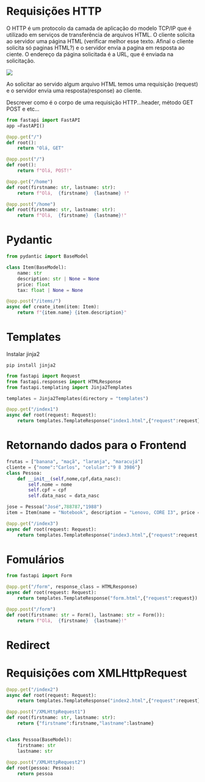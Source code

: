 # Requisições HTTP

O HTTP é um protocolo da camada de aplicação do modelo TCP/IP que é utilizado em serviços de transferência de arquivos HTML. O cliente solicita ao servidor uma página HTML (verificar melhor esse texto. Afinal o cliente solicita só paginas HTML?) e o servidor envia a pagina em resposta ao ciente. O endereço da página solicitada é a URL, que é enviada na solicitação. 

<img src="https://materiais.imd.ufrn.br/materialV2/assets/imagens/sistemas-de-conectividade/sistemas_conectividade_a06_2016_Aula_06_Modelos_Comunicacao_Redes_Figura_02.jpg"/>

Ao solicitar ao servido algum arquivo HTML temos uma requisição (request) e o servidor envia uma resposta(response) ao cliente.

Descrever como é o corpo de uma requisição HTTP...header, método GET POST e etc...


~~~python
from fastapi import FastAPI
app =FastAPI()

@app.get("/")
def root():
    return "Olá, GET"

@app.post("/")
def root():
    return f"Olá, POST!"
~~~



~~~python
@app.get("/home")
def root(firstname: str, lastname: str):
    return f"Olá,  {firstname}  {lastname} !"

@app.post("/home")
def root(firstname: str, lastname: str):
    return f"Olá,  {firstname}  {lastname}!"
~~~


# Pydantic

~~~python
from pydantic import BaseModel

class Item(BaseModel):
    name: str
    description: str | None = None
    price: float
    tax: float | None = None

@app.post("/items/")
async def create_item(item: Item):
    return f"{item.name} {item.description}"

~~~

# Templates
Instalar jinja2   

`pip install jinja2`

~~~python
from fastapi import Request
from fastapi.responses import HTMLResponse
from fastapi.templating import Jinja2Templates

templates = Jinja2Templates(directory = "templates")

@app.get("/index1")
async def root(request: Request):
    return templates.TemplateResponse("index1.html",{"request":request})
~~~



# Retornando dados para o Frontend
~~~python
frutas = ["banana", "maçã", "laranja", "maracujá"]
cliente = {"nome":"Carlos", "celular":"9 8 3986"}
class Pessoa:
    def __init__(self,nome,cpf,data_nasc):
        self.nome = nome
        self.cpf = cpf
        self.data_nasc = data_nasc

jose = Pessoa("José",788787,"1988")
item = Item(name = "Notebook", description = "Lenovo, CORE I3", price = 243.54,tax = None)

@app.get("/index3")
async def root(request: Request):
    return templates.TemplateResponse("index3.html",{"request":request, "dados_list": frutas, "dados_dict": cliente, "pessoa":jose, "item": item })

~~~

# Fomulários
~~~python
from fastapi import Form

@app.get("/form", response_class = HTMLResponse)
async def root(request: Request):
    return templates.TemplateResponse("form.html",{"request":request})

@app.post("/form")
def root(firstname: str = Form(), lastname: str = Form()):
    return f"Olá,  {firstname}  {lastname}!"
~~~

# Redirect 

# Requisições com XMLHttpRequest

~~~python
@app.get("/index2")
async def root(request: Request):
    return templates.TemplateResponse("index2.html",{"request":request})

@app.post("/XMLHttpRequest1")
def root(firstname: str, lastname: str):
    return {"firstname":firstname,"lastname":lastname}


class Pessoa(BaseModel):
    firstname: str
    lastname: str
    
@app.post("/XMLHttpRequest2")
def root(pessoa: Pessoa):
    return pessoa
~~~